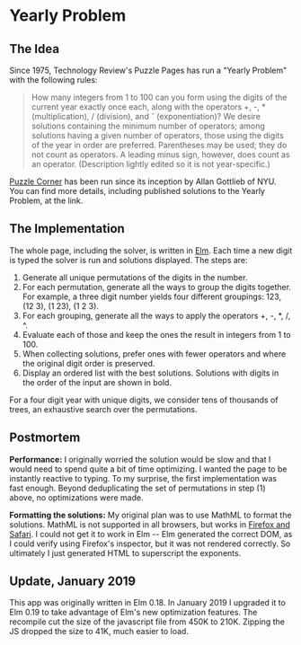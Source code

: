 # Yearly Problem

<div id="main"></div>

<script type="text/javascript">
{% include assets/yearly.js.gz %}
</script>
<script>
var node = document.getElementById('main');
var app = Elm.Main.embed(node);
</script>

## The Idea

Since 1975, Technology Review's Puzzle Pages has run a "Yearly Problem" with the following rules:

> How many integers from 1 to 100 can you form using the digits of the current year exactly once each,
> along with the operators +, -, * (multiplication), / (division), and ˆ (exponentiation)?
> We desire solutions containing the minimum number of operators; among solutions having a given number
> of operators, those using the digits of the year in order are preferred. Parentheses may be used; they
> do not count as operators. A leading minus sign, however, does count as an operator. (Description lightly
> edited so it is not year-specific.)

[Puzzle Corner](https://cs.nyu.edu/~gottlieb/tr/) has been run since its inception by Allan Gottlieb of NYU. You can find more details, including published solutions to the Yearly Problem, at the link.

## The Implementation

The whole page, including the solver, is written in [Elm](http://elm-lang.org). Each time a new digit is typed the solver is run and solutions displayed. The steps are:

1. Generate all unique permutations of the digits in the number.
2. For each permutation, generate all the ways to group the digits together. For example, a three digit number yields four different groupings: 123, (12 3), (1 23), (1 2 3).
3. For each grouping, generate all the ways to apply the operators +, -, *, /, ^.
4. Evaluate each of those and keep the ones the result in integers from 1 to 100.
5. When collecting solutions, prefer ones with fewer operators and where the original digit order is preserved.
6. Display an ordered list with the best solutions. Solutions with digits in the order of the input are shown in bold.

For a four digit year with unique digits, we consider tens of thousands of trees, an exhaustive search over the permutations.

## Postmortem

**Performance:** I originally worried the solution would be slow and that I would need to spend quite a bit of time optimizing. I wanted the page to be instantly reactive to typing. To my surprise, the first implementation was fast enough. Beyond deduplicating the set of permutations in step (1) above, no optimizations were made.

**Formatting the solutions:** My original plan was to use MathML to format the solutions. MathML is not supported in all browsers, but works in [Firefox and Safari](https://caniuse.com/#search=mathml). I could not get it to work in Elm -- Elm generated the correct DOM, as I could verify using Firefox's inspector, but it was not rendered correctly. So ultimately I just generated HTML to superscript the exponents.

## Update, January 2019

This app was originally written in Elm 0.18. In January 2019 I upgraded it to Elm 0.19 to take advantage of Elm's new optimization features. The recompile cut the size of the javascript file from 450K to 210K. Zipping the JS dropped the size to 41K, much easier to load.
